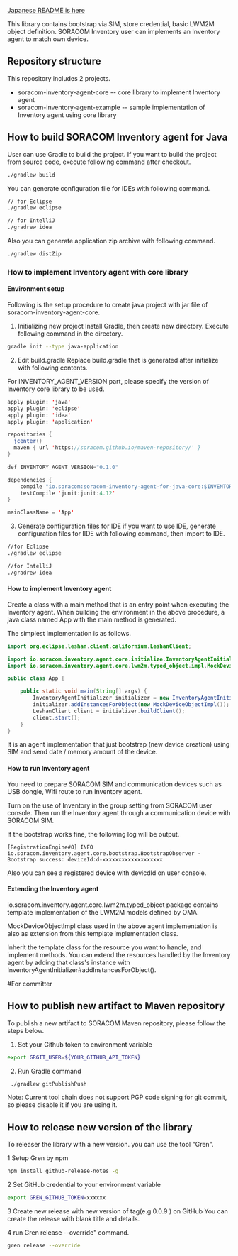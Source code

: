 [Japanese README is here](README_ja.md)

This library contains bootstrap via SIM, store credential, basic LWM2M object definition. SORACOM Inventory user can implements  an Inventory agent to match own device.

## Repository structure
This repository includes 2 projects.
- soracom-inventory-agent-core -- core library to implement Inventory agent
- soracom-inventory-agent-example -- sample implementation of Inventory agent using core library

## How to build SORACOM Inventory agent for Java
User can use Gradle to build the project. If you want to build the project from source code, execute following command after checkout.
 
```sh
./gradlew build
```

You can generate configuration file for IDEs with following command.

```sh
// for Eclipse
./gradlew eclipse

// for IntelliJ
./gradrew idea
```

Also you can generate application zip archive with following command.

```sh
./gradlew distZip
```

### How to implement Inventory agent with core library
#### Environment setup
Following is the setup procedure to create java project with jar file of soracom-inventory-agent-core. 

1. Initializing new project
Install Gradle, then create new directory. Execute following command in the directory.

```sh
gradle init --type java-application
```

2. Edit build.gradle
Replace build.gradle that is generated after initialize with following contents.

For INVENTORY_AGENT_VERSION part, please specify the version of Inventory core library to be used.

```java
apply plugin: 'java'
apply plugin: 'eclipse'
apply plugin: 'idea'
apply plugin: 'application'

repositories {
  jcenter()
  maven { url 'https://soracom.github.io/maven-repository/' }
}

def INVENTORY_AGENT_VERSION="0.1.0"

dependencies {
    compile "io.soracom:soracom-inventory-agent-for-java-core:$INVENTORY_AGENT_VERSION"
    testCompile 'junit:junit:4.12'
}

mainClassName = 'App'
```

3. Generate configuration files for IDE
if you want to use IDE, generate configuration files for IIDE with following command, then import to IDE.

```sh
//for Eclipse
./gradlew eclipse

//for IntelliJ
./gradrew idea
```

#### How to implement Inventory agent
Create a class with a main method that is an entry point when executing the Inventory agent. When building the environment in the above procedure, a java class named App with the main method is generated.

The simplest implementation is as follows.

```java
import org.eclipse.leshan.client.californium.LeshanClient;

import io.soracom.inventory.agent.core.initialize.InventoryAgentInitializer;
import io.soracom.inventory.agent.core.lwm2m.typed_object.impl.MockDeviceObjectImpl;

public class App {

	public static void main(String[] args) {
		InventoryAgentInitializer initializer = new InventoryAgentInitializer();
		initializer.addInstancesForObject(new MockDeviceObjectImpl());
		LeshanClient client = initializer.buildClient();
		client.start();
	}
}
```

It is an agent implementation that just bootstrap (new device creation) using SIM and send date / memory amount of the device.

#### How to run Inventory agent
You need to prepare SORACOM SIM and communication devices such as USB dongle, Wifi route to run Inventory agent.

Turn on the use of Inventory in the group setting from SORACOM user console. Then run the Inventory agent through a communication device with SORACOM SIM.

If the bootstrap works fine, the following log will be output.

```
[RegistrationEngine#0] INFO io.soracom.inventory.agent.core.bootstrap.BootstrapObserver - Bootstrap success: deviceId:d-xxxxxxxxxxxxxxxxxxx
```

Also you can see a registered device with devicdId on user console.

#### Extending the Inventory agent
io.soracom.inventory.agent.core.lwm2m.typed_object package contains template implementation of the LWM2M models defined by OMA.

MockDeviceObjectImpl class used in the above agent implementation is also as extension from this template implementation class.

Inherit the template class for the resource you want to handle, and implement methods. You can extend the resources handled by the Inventory agent by adding that class's instance with InventoryAgentInitializer#addInstancesForObject().


#For committer
## How to publish new artifact to Maven repository
To publish a new artifact to SORACOM Maven repository, please follow the steps below.

1. Set your Github token to environment variable

```sh
export GRGIT_USER=${YOUR_GITHUB_API_TOKEN}
```

2. Run Gradle command 

```sh
 ./gradlew gitPublishPush
 ```

Note: Current tool chain does not support PGP code signing for git commit, so please disable it if you are using it. 

## How to release new version of the library
To releaser the library with a new version. you can use the tool "Gren".

1 Setup Gren by npm

```sh
npm install github-release-notes -g
```

2 Set GitHub credential to your environment variable

```sh
export GREN_GITHUB_TOKEN=xxxxxx
```

3 Create new release with new version of tag(e.g 0.0.9 ) on GitHub
 You can create the release with blank title and details.
 
4 run Gren release --override" command.


```sh
gren release --override
```






